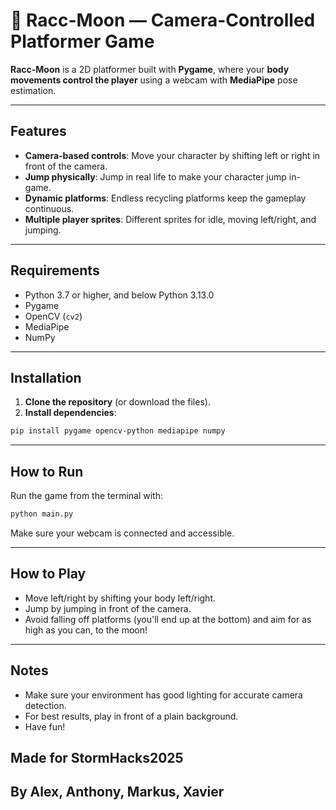 # 🦝 Racc-Moon — Camera-Controlled Platformer Game

**Racc-Moon** is a 2D platformer built with **Pygame**, where your **body movements control the player** using a webcam with **MediaPipe** pose estimation.

---

## Features

* **Camera-based controls**: Move your character by shifting left or right in front of the camera.
* **Jump physically**: Jump in real life to make your character jump in-game.
* **Dynamic platforms**: Endless recycling platforms keep the gameplay continuous.
* **Multiple player sprites**: Different sprites for idle, moving left/right, and jumping.

---

## Requirements

* Python 3.7 or higher, and below Python 3.13.0
* Pygame
* OpenCV (`cv2`)
* MediaPipe
* NumPy

---

## Installation

1. **Clone the repository** (or download the files).
2. **Install dependencies**:

```bash
pip install pygame opencv-python mediapipe numpy
```

---

## How to Run

Run the game from the terminal with:

```bash
python main.py
```

Make sure your webcam is connected and accessible.

---

## How to Play

* Move left/right by shifting your body left/right.
* Jump by jumping in front of the camera.
* Avoid falling off platforms (you'll end up at the bottom) and aim for as high as you can, to the moon!

---

## Notes

* Make sure your environment has good lighting for accurate camera detection.
* For best results, play in front of a plain background.
* Have fun!

## Made for StormHacks2025
## By Alex, Anthony, Markus, Xavier